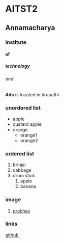 # AITST2
## Annamacharya 
### Institute
#### of
##### technology
###### and

___Aits___ is located in tirupathi

### unordered list
* apple
* custard apple
* orange
  * orange1
  * orange2

### ordered list
1. brinjal
2. cabbage
3. drum stick
   1. apple
   2. banana

### image
1. [prabhas](https://th.thgim.com/entertainment/movies/f4i6ly/article30920692.ece/alternates/FREE_435/prabhas)

### links
[github](https://github.com/KrishnaVenkataPathi/AITST2/edit/master/README.md)
